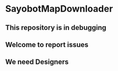 # SayobotMapDownloader

## This repository is in debugging
## Welcome to report issues
## We need Designers
